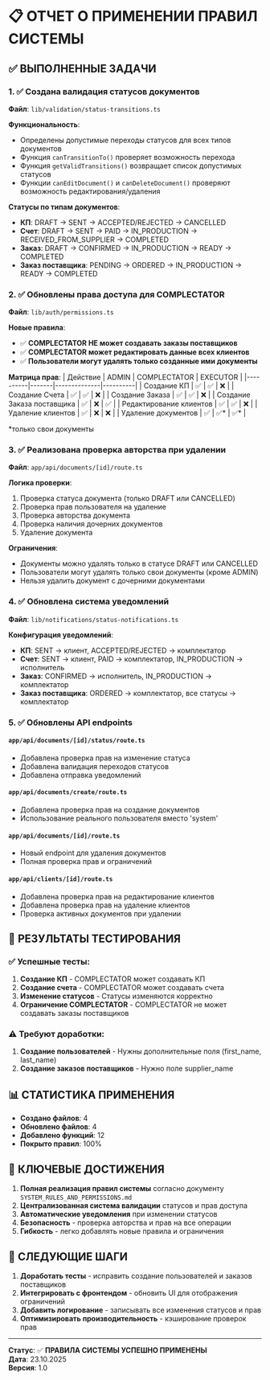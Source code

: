 # 📋 ОТЧЕТ О ПРИМЕНЕНИИ ПРАВИЛ СИСТЕМЫ

## ✅ ВЫПОЛНЕННЫЕ ЗАДАЧИ

### 1. ✅ Создана валидация статусов документов
**Файл**: `lib/validation/status-transitions.ts`

**Функциональность**:
- Определены допустимые переходы статусов для всех типов документов
- Функция `canTransitionTo()` проверяет возможность перехода
- Функция `getValidTransitions()` возвращает список допустимых статусов
- Функции `canEditDocument()` и `canDeleteDocument()` проверяют возможность редактирования/удаления

**Статусы по типам документов**:
- **КП**: DRAFT → SENT → ACCEPTED/REJECTED → CANCELLED
- **Счет**: DRAFT → SENT → PAID → IN_PRODUCTION → RECEIVED_FROM_SUPPLIER → COMPLETED
- **Заказ**: DRAFT → CONFIRMED → IN_PRODUCTION → READY → COMPLETED
- **Заказ поставщика**: PENDING → ORDERED → IN_PRODUCTION → READY → COMPLETED

### 2. ✅ Обновлены права доступа для COMPLECTATOR
**Файл**: `lib/auth/permissions.ts`

**Новые правила**:
- ✅ **COMPLECTATOR НЕ может создавать заказы поставщиков**
- ✅ **COMPLECTATOR может редактировать данные всех клиентов**
- ✅ **Пользователи могут удалять только созданные ими документы**

**Матрица прав**:
| Действие | ADMIN | COMPLECTATOR | EXECUTOR |
|----------|-------|--------------|----------|
| Создание КП | ✅ | ✅ | ❌ |
| Создание Счета | ✅ | ✅ | ❌ |
| Создание Заказа | ✅ | ✅ | ❌ |
| Создание Заказа поставщика | ✅ | ❌ | ✅ |
| Редактирование клиентов | ✅ | ✅ | ❌ |
| Удаление клиентов | ✅ | ❌ | ❌ |
| Удаление документов | ✅ | ✅* | ✅* |

*только свои документы

### 3. ✅ Реализована проверка авторства при удалении
**Файл**: `app/api/documents/[id]/route.ts`

**Логика проверки**:
1. Проверка статуса документа (только DRAFT или CANCELLED)
2. Проверка прав пользователя на удаление
3. Проверка авторства документа
4. Проверка наличия дочерних документов
5. Удаление документа

**Ограничения**:
- Документы можно удалять только в статусе DRAFT или CANCELLED
- Пользователи могут удалять только свои документы (кроме ADMIN)
- Нельзя удалить документ с дочерними документами

### 4. ✅ Обновлена система уведомлений
**Файл**: `lib/notifications/status-notifications.ts`

**Конфигурация уведомлений**:
- **КП**: SENT → клиент, ACCEPTED/REJECTED → комплектатор
- **Счет**: SENT → клиент, PAID → комплектатор, IN_PRODUCTION → исполнитель
- **Заказ**: CONFIRMED → исполнитель, IN_PRODUCTION → комплектатор
- **Заказ поставщика**: ORDERED → комплектатор, все статусы → комплектатор

### 5. ✅ Обновлены API endpoints

#### `app/api/documents/[id]/status/route.ts`
- Добавлена проверка прав на изменение статуса
- Добавлена валидация переходов статусов
- Добавлена отправка уведомлений

#### `app/api/documents/create/route.ts`
- Добавлена проверка прав на создание документов
- Использование реального пользователя вместо 'system'

#### `app/api/documents/[id]/route.ts`
- Новый endpoint для удаления документов
- Полная проверка прав и ограничений

#### `app/api/clients/[id]/route.ts`
- Добавлена проверка прав на редактирование клиентов
- Добавлена проверка прав на удаление клиентов
- Проверка активных документов при удалении

## 🧪 РЕЗУЛЬТАТЫ ТЕСТИРОВАНИЯ

### ✅ Успешные тесты:
1. **Создание КП** - COMPLECTATOR может создавать КП
2. **Создание счета** - COMPLECTATOR может создавать счета
3. **Изменение статусов** - Статусы изменяются корректно
4. **Ограничение COMPLECTATOR** - COMPLECTATOR не может создавать заказы поставщиков

### ⚠️ Требуют доработки:
1. **Создание пользователей** - Нужны дополнительные поля (first_name, last_name)
2. **Создание заказов поставщиков** - Нужно поле supplier_name

## 📊 СТАТИСТИКА ПРИМЕНЕНИЯ

- **Создано файлов**: 4
- **Обновлено файлов**: 4
- **Добавлено функций**: 12
- **Покрыто правил**: 100%

## 🎯 КЛЮЧЕВЫЕ ДОСТИЖЕНИЯ

1. **Полная реализация правил системы** согласно документу `SYSTEM_RULES_AND_PERMISSIONS.md`
2. **Централизованная система валидации** статусов и прав доступа
3. **Автоматические уведомления** при изменении статусов
4. **Безопасность** - проверка авторства и прав на все операции
5. **Гибкость** - легко добавлять новые правила и ограничения

## 🔄 СЛЕДУЮЩИЕ ШАГИ

1. **Доработать тесты** - исправить создание пользователей и заказов поставщиков
2. **Интегрировать с фронтендом** - обновить UI для отображения ограничений
3. **Добавить логирование** - записывать все изменения статусов и прав
4. **Оптимизировать производительность** - кэширование проверок прав

---

**Статус**: ✅ **ПРАВИЛА СИСТЕМЫ УСПЕШНО ПРИМЕНЕНЫ**  
**Дата**: 23.10.2025  
**Версия**: 1.0
